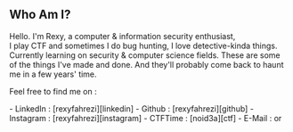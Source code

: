 <h2>Who Am I?</h2>

<p>
Hello. I'm Rexy, a computer & information security enthusiast,<br> 
I play CTF and sometimes I do bug hunting, I love detective-kinda things.
Currently learning on security & computer science fields.
These are some of the things I've made and done.
And they'll probably come back to haunt me in a few years' time.
</p>

<p>
Feel free to find me on :<br>
</p>
- LinkedIn	: [rexyfahrezi][linkedin]
- Github	: [rexyfahrezi][github]
- Instagram	: [rexyfahrezi][instagram]
- CTFTime	: [noid3a][ctf]
- E-Mail	: <rexyfahrezi30@gmail.com> or <its.noid3a@gmail.com>

[ctf]: https://ctftime.org/user/54508
[linkedin]: https://www.linkedin.com/in/rexyfahrezi
[github]: http://github.com/rexyfahrezi
[instagram]: http://instagram.com/rexyfahrezi